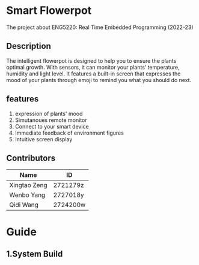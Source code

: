 # Smart Flowerpot
The project about ENG5220: Real Time Embedded Programming (2022-23)

## Description
The intelligent flowerpot is designed to help you to ensure the plants optimal growth. With sensors, it can monitor your plants’ temperature, humidity and light level. It features a built-in screen that expresses the mood of your plants through emoji to remind you what you should do next.
 
## features
1) expression of plants' mood
2) Simutanoues remote monitor
3) Connect to your smart device
4) Immediate feedback of environment figures
5) Intuitive screen display

## Contributors
|  Name   | ID  |
|  ----  | ----  |
|Xingtao Zeng  | 2721279z |
| Wenbo Yang  | 2727018y |
| Qidi Wang  | 2724200w |

# Guide

## 1.System Build

